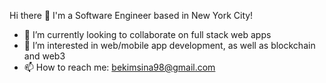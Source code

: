 Hi there 👋 I'm a Software Engineer based in New York City!

- 🔭 I’m currently looking to collaborate on full stack web apps
- 🌱 I’m interested in web/mobile app development, as well as blockchain and web3
- 📫 How to reach me: bekimsina98@gmail.com

